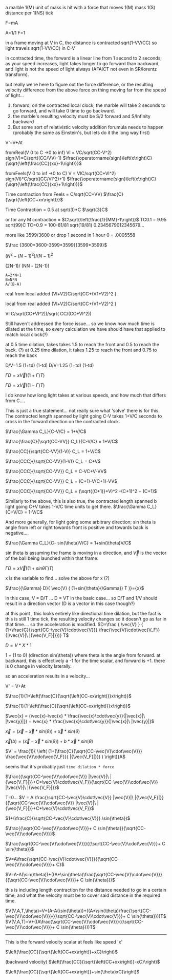 
a marble 1(M) unit of mass is hit with a force that moves 1(M) mass 1(S) distance per 1(NS) tick

F=mA

A=1/1
F=1

in a frame moving at V in C, the distance is contracted sqrt(1-VV/CC) so light travels sqrt(1-VV/CC) in C-V

in contracted time, the forward is a linear line from 1 second to 2 seconds; as your speed increases, 
light takes longer to go forward than backward, and light is not the speed of light always (AFAICT 
not even in SR/lorentz transform).  

but really we're here to figure out the force difference, or the resulting velocity difference from the above
force on thing moving far from the speed of light...

1) forward, on the contracted local clock, the marble will take 2 seconds to go forward, and will take 0 time to go backward.
2) the marble's resulting velocity must be S/2 forward and S/Infinity backward
3) But some sort of relativistic velocity addition forumula needs to happen (probably the same as Einstein's, but lets do it the long way first)

V'=V+At

fromReal(V 0 to C ->0 to inf) Vl = VC/sqrt(CC-V^2)         sign(V)*C/sqrt((CC/VV)-1)    $\frac{\operatorname{sign}\left(x\right)C}{\sqrt{\left(\frac{CC}{xx}-1\right)}}$

fromFeels(V 0 to inf ->0 to C)   V = VlC/sqrt(CC+Vl^2)       sign(Vl)*C/sqrt((CC/Vl^2)+1)  $\frac{\operatorname{sign}\left(x\right)C}{\sqrt{\left(\frac{CC}{xx}+1\right)}}$

Time contraction from Feels =  C/sqrt(CC+VV)   $\frac{C}{\sqrt{\left(CC+xx\right)}}$

Time Contraction = 0.5 at sqrt(3)*C   $\sqrt{3}C$

or for any M contraction =   $C\sqrt{\left(\frac{1}{MM}-1\right)}$
TC0.1 =  9.95  sqrt(99)C
TC=0.9 =  100-81/81  sqrt(19/81)  0.2345679012345679...

more like 3599/3600 or drop 1 second in 1 hour 0 = .0005558

$\frac {3600*3600-3599*3599}{3599*3599}$

$(N^2-(N-1)^2)/(N-1)^2$

(2N-1)/ (NN - (2N-1))

```
A=2*N+1
B=N*N
A/(B-A)
```


real from local added  (Vl+V2)C/sqrt(CC+(V1+V2)^2 )

local from real added  (Vl+V2)C/sqrt(CC+(V1+V2)^2 )



Vl    C/sqrt(CC+Vl^2))/sqrt( CC/(CC+Vl^2))


Still haven't addressed the force issue... so we know how much time is dilated at the time, so every calculation we have should have that applied to match local clock(?)

at 0.5 time dilation, takes takes 1.5 to reach the front and 0.5 to reach the back.   (?)
at 0.25 time dilation, it takes 1.25 to reach the front and 0.75 to reach the back

D/V=1.5  (1+td)  (1-td)
D/V=1.25  (1+td) (1-td)

 ${\Gamma} D={x}\vec{V} ( ({1+\Gamma}) T )$

${\Gamma} D={x}\vec{V} ( ({1-\Gamma}) T )$

I do know how long light takes at various speeds, and how much that differs from C....

This is just a true statement... not really sure what 'solve' there is for this.  The contracted length spanned by light going C-V takes 1+V/C seconds to cross in the forward direction on the contracted clock.

$\frac{\Gamma C_L}{C-V/C} = 1+V/C$

$\frac{\frac{C}{\sqrt{CC-VV}} C_L}{C-V/C} = 1+V/C$

$\frac{CC}{\sqrt{CC-VV}(1-V)} C_L = 1+V/C$

$\frac{CCC}{\sqrt{CC-VV}(1-V)} C_L = C+V$

$\frac{CCC}{\sqrt{CC-VV}} C_L = C-VC+V-VV$

$\frac{CCC}{\sqrt{CC-VV}} C_L = (C+1)-V(C+1)-VV$


$\frac{CCC}{\sqrt{CC-VV}} C_L = (\sqrt{(C+1)}+V)^2 -(C+1)^2 + (C+1)$

Similarly to the above, this is also true, the contracted length spanned b light going C+V takes 1-V/C time units to get there.
$\frac{\Gamma C_L}{C+V/C} = 1-V/C$

And more generally, for light going some arbitrary direction; sin theta is angle from left or right towards front is positive and towards back is negative....

$\frac{\Gamma C_L}{C- sin(\theta)V/C} = 1+sin(\theta)V/C$

sin theta is assuming the frame is moving in a direction, and $\vec{V}$ is the vector of the ball being launched within that frame.

${\Gamma} D={x} \vec{V} ( (1+sin{\theta}{\Gamma}) T )$

x is the variable to find... solve the above for x (?)

$\frac{{\Gamma} D}{ \vec{V} ( (1+sin{\theta}{\Gamma}) T )}={x}$

in this case, V = D/T  ... D = VT in the basic case...  so D/T and 1/V should result in a direction vector (D is a vector in this case though?)

at this point , this looks entirely like directional time dilation, but the fact is this is still 1 time tick, the resulting velocity changes so it doesn't go as far in that time.... so the acceleration is modified.
$D=\frac { \vec{V} } { (1+\frac{C}{\sqrt{CC-\vec{V}\cdot\vec{V}}} \frac{\vec{V}\cdot\vec{V_F}}{|\vec{V}|\ |{\vec{V_F}|}})} T$  

$D = V*X*1$

1 + (1 to 0) (direction sin(\theta))  where theta is the angle from forward.  at backward, this is effectively a -1 for the time scalar, and forward is +1.  there is 0 change in velocity laterally.

so an acceleration results in a velocity...

V' = V+At

$\frac{1}{1+\left(\frac{C}{\sqrt{\left(CC-xx\right)}}x\right)}$

$\frac{1}{1-\left(\frac{C}{\sqrt{\left(CC-xx\right)}}x\right)}$


$\vec{x} = (\vec{x}-\vec{x} * \frac{\vec{x}\cdot\vec{y}}{|\vec{x}|\ |\vec{y}|}) + \vec{x} * \frac{\vec{x}\cdot\vec{y}}{|\vec{x}|\ |\vec{y}|}$

$\vec{x} = (\vec{x}-\vec{x} * sin(\theta)) + \vec{x} * sin(\theta)$

$\vec{x}(b) = (\vec{x}-\vec{x} * sin(\theta)) + b*\vec{x} * sin(\theta)$

$V' = \frac{1}{ \left( (1+(\frac{C}{\sqrt{CC-\vec{V}\cdot\vec{V}}} \frac{\vec{V}\cdot\vec{V_F}}{ |{\vec{V_F}|}}) ) \right)}A$


seems that it's probably just `time dilation * force` 



$\frac{{\sqrt{CC-\vec{V}\cdot\vec{V}} |\vec{V}|\ |{\vec{V_F}|}}+C*\vec{V}\cdot\vec{V_F}}{\sqrt{CC-\vec{V}\cdot\vec{V}} |\vec{V}|\ |{\vec{V_F}|}}$

T=0...
$V = A \frac{\sqrt{CC-\vec{V}\cdot\vec{V}} |\vec{V}|\ |{\vec{V_F}|}}{{\sqrt{CC-\vec{V}\cdot\vec{V}} |\vec{V}|\ |{\vec{V_F}|}}+C*\vec{V}\cdot\vec{V_F}}$


$1+(\frac{C}{\sqrt{CC-\vec{V}\cdot\vec{V}}} \sin{\theta})$

$\frac{{\sqrt{CC-\vec{V}\cdot\vec{V}}}+ C \sin{\theta}}{\sqrt{CC-\vec{V}\cdot\vec{V}}}$

$\frac{\sqrt{CC-\vec{V}\cdot\vec{V}}}{{\sqrt{CC-\vec{V}\cdot\vec{V}}}+ C \sin{\theta}}$

$V=A\frac{\sqrt{CC-\vec{V}\cdot\vec{V}}}{{\sqrt{CC-\vec{V}\cdot\vec{V}}}+ C}$

$V=A-A(\sin(\theta))+((A*\sin(\theta)\frac{\sqrt{CC-\vec{V}\cdot\vec{V}}}{{\sqrt{CC-\vec{V}\cdot\vec{V}}}+ C \sin{\theta}})$

this is including length contraction for the distance needed to go in a certain time; and what the velocity must be to cover said distance in the required time.

$V(V,A,T,\theta)=V+(A-A(\sin(\theta))+((A*\sin(\theta)\frac{\sqrt{CC-\vec{V}\cdot\vec{V}}}{{\sqrt{CC-\vec{V}\cdot\vec{V}}}+ C \sin{\theta}}))T$
$V(V,A,T)=V+((A\frac{\sqrt{CC-\vec{V}\cdot\vec{V}}}{{\sqrt{CC-\vec{V}\cdot\vec{V}}}+ C \sin{\theta}}))T$


---

This is the forward velocity scalar at feels like speed 'x'

$\left(\frac{CC}{\sqrt{\left(CC+xx\right)}+xC}\right)$

(backward velocity)
$\left(\frac{CC}{\sqrt{\left(CC+xx\right)}-xC}\right)$

$\left(\frac{CC}{\sqrt{\left(CC+xx\right)}+sin(\theta)xC}\right)$
